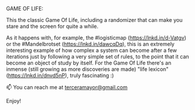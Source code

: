 GAME OF LIFE:

This the classic Game Of Life, including a randomizer that can make you stare and the screen for quite a while.

As it happens with, for example, the #logisticmap (https://lnkd.in/d-Vatgv) or the #Mandelbrotset (https://lnkd.in/dawcqDq), this is an extremely interesting example of how complex a system can become after a few iterations just by following a very simple set of rules, to the point that it can become an object of study by itself. For the Game Of Life there's an inmense (still growing as more discoveries are made) "life lexicon" (https://lnkd.in/dnvd5nP), truly fascinating :)

📫 You can reach me at terceramayor@gmail.com

Enjoy!